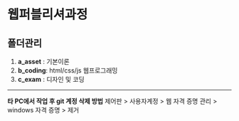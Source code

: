 # 웹퍼블리셔과정

## 폴더관리

1. **a_asset** : 기본이론
2. **b_coding**: html/css/js 웹프로그래밍
3. **c_exam** : 디자인 및 코딩

---

**타 PC에서 작업 후 git 계정 삭제 방법** 
제어판 > 사용자계정 > 웹 자격 증명 관리 > windows 자격 증명 > 제거

